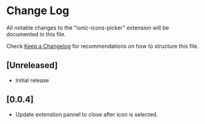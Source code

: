 # Change Log

All notable changes to the "ionic-icons-picker" extension will be documented in this file.

Check [Keep a Changelog](http://keepachangelog.com/) for recommendations on how to structure this file.

## [Unreleased]

- Initial release

## [0.0.4]

- Update extenstion pannel to close after icon is selected.